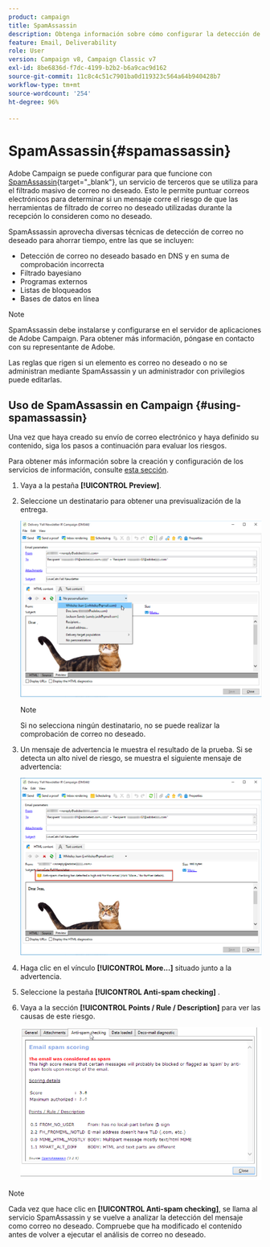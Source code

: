 ```yaml
---
product: campaign
title: SpamAssassin
description: Obtenga información sobre cómo configurar la detección de correo no deseado con SpamAssassin
feature: Email, Deliverability
role: User
version: Campaign v8, Campaign Classic v7
exl-id: 8be6836d-f7dc-4199-b2b2-b6a9cac9d162
source-git-commit: 11c8c4c51c7901ba0d119323c564a64b940428b7
workflow-type: tm+mt
source-wordcount: '254'
ht-degree: 96%

---
```


# SpamAssassin{#spamassassin}

Adobe Campaign se puede configurar para que funcione con [SpamAssassin](https://spamassassin.apache.org){target="_blank"}, un servicio de terceros que se utiliza para el filtrado masivo de correo no deseado. Esto le permite puntuar correos electrónicos para determinar si un mensaje corre el riesgo de que las herramientas de filtrado de correo no deseado utilizadas durante la recepción lo consideren como no deseado.

SpamAssassin aprovecha diversas técnicas de detección de correo no deseado para ahorrar tiempo, entre las que se incluyen:

* Detección de correo no deseado basado en DNS y en suma de comprobación incorrecta
* Filtrado bayesiano
* Programas externos
* Listas de bloqueados
* Bases de datos en línea

>[!NOTE]
>
>SpamAssassin debe instalarse y configurarse en el servidor de aplicaciones de Adobe Campaign. Para obtener más información, póngase en contacto con su representante de Adobe.
>
>Las reglas que rigen si un elemento es correo no deseado o no se administran mediante SpamAssassin y un administrador con privilegios puede editarlas.

## Uso de SpamAssassin en Campaign {#using-spamassassin}

Una vez que haya creado su envío de correo electrónico y haya definido su contenido, siga los pasos a continuación para evaluar los riesgos.

Para obtener más información sobre la creación y configuración de los servicios de información, consulte [esta sección](defining-the-email-content.md).

1. Vaya a la pestaña **[!UICONTROL Preview]**.
1. Seleccione un destinatario para obtener una previsualización de la entrega.

   ![](assets/s_tn_del_preview_spamassassin_recipient.png)

   >[!NOTE]
   >
   >Si no selecciona ningún destinatario, no se puede realizar la comprobación de correo no deseado.

1. Un mensaje de advertencia le muestra el resultado de la prueba. Si se detecta un alto nivel de riesgo, se muestra el siguiente mensaje de advertencia:

   ![](assets/s_tn_del_preview_spamassassin_ko.png)

1. Haga clic en el vínculo **[!UICONTROL More...]** situado junto a la advertencia.
1. Seleccione la pestaña **[!UICONTROL Anti-spam checking]** .
1. Vaya a la sección **[!UICONTROL Points / Rule / Description]** para ver las causas de este riesgo.

   ![](assets/s_tn_del_msg_spamassassin_ko.png)

>[!NOTE]
>
>Cada vez que hace clic en **[!UICONTROL Anti-spam checking]**, se llama al servicio SpamAssassin y se vuelve a analizar la detección del mensaje como correo no deseado. Compruebe que ha modificado el contenido antes de volver a ejecutar el análisis de correo no deseado.
